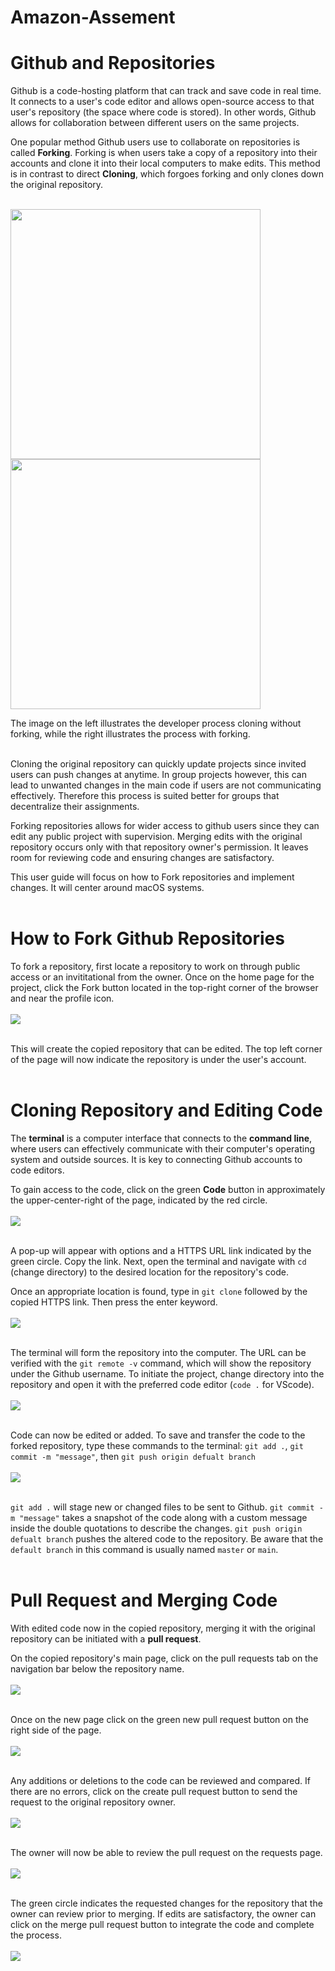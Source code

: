 # Amazon-Assement

# Github and Repositories

Github is a code-hosting platform that can track and save code in real time. It connects to a user's code editor and allows open-source access to that user's repository (the space where code is stored). In other words, Github allows for collaboration between different users on the same projects. 

One popular method Github users use to collaborate on repositories is called **Forking**. Forking is when users take a copy of a repository into their accounts and clone it into their local computers to make edits. This method is in contrast to direct **Cloning**, which forgoes forking and only clones down the original repository.
<br></br>
<p float="left">
    <img src="./images/Git-Clone.jpeg" height="400" />
    <img src="./images/fork.png" height="400" />
</p>
The image on the left illustrates the developer process cloning without forking, while the right illustrates the process with forking.
<br></br>


Cloning the original repository can quickly update projects since invited users can push changes at anytime. In group projects however, this can lead to unwanted changes in the main code if users are not communicating effectively. Therefore this process is suited better for groups that decentralize their assignments. 

Forking repositories allows for wider access to github users since they can edit any public project with supervision. Merging edits with the original repository occurs only with that repository owner's permission. It leaves room for reviewing code and ensuring changes are satisfactory.

This user guide will focus on how to Fork repositories and implement changes. It will center around macOS systems.
<br></br>
# How to Fork Github Repositories
To fork a repository, first locate a repository to work on through public access or an invititational from the owner. Once on the home page for the project, click the Fork button located in the top-right corner of the browser and near the profile icon.
<br></br>
<img src="./images/1st.jpeg"/>
<br></br>

This will create the copied repository that can be edited. The top left corner of the page will now indicate the repository is under the user's account. 
<br></br>
# Cloning Repository and Editing Code

The **terminal** is a computer interface that connects to the **command line**, where users can effectively communicate with their computer's operating system and outside sources. It is key to connecting Github accounts to code editors.

To gain access to the code, click on the green **Code** button in approximately the upper-center-right of the page, indicated by the red circle. 
<br></br>
<img src="./images/2nd.jpeg" />
<br></br>

A pop-up will appear with options and a HTTPS URL link indicated by the green circle. Copy the link. Next, open the terminal and navigate with ``cd`` (change directory) to the desired location for the repository's code.

Once an appropriate location is found, type in ``git clone`` followed by the copied HTTPS link. Then press the enter keyword.
<br></br>
<img src="./images/cloneterminal.png" />
<br></br>

The terminal will form the repository into the computer. The URL can be verified with the ``git remote -v`` command, which will show the repository under the Github username. To initiate the project, change directory into the repository and open it with the preferred code editor (``code .`` for VScode). 
<br></br>
<img src="./images/openCode.png"/>
<br></br>

Code can now be edited or added. To save and transfer the code to the forked repository, type these commands to the terminal: ``git add .``, ``git commit -m "message"``, then ``git push origin defualt branch``
<br></br>
<img src="./images/gitPush.png" />
<br></br>

``git add .`` will stage new or changed files to be sent to Github. ``git commit -m "message"`` takes a snapshot of the code along with a custom message inside the double quotations to describe the changes. ``git push origin defualt branch`` pushes the altered code to the repository. Be aware that the ``default branch`` in this command is usually named ``master`` or ``main``.
<br></br>
# Pull Request and Merging Code
With edited code now in the copied repository, merging it with the original repository can be initiated with a **pull request**. 

On the copied repository's main page, click on the pull requests tab on the navigation bar below the repository name. 
<br></br>
<img src="./images/pullRequest.jpeg" />
<br></br>

Once on the new page click on the green new pull request button on the right side of the page.
<br></br>
<img src="./images/newPull.jpeg" />
<br></br>

Any additions or deletions to the code can be reviewed and compared. If there are no errors, click on the create pull request button to send the request to the original repository owner.
<br></br>
<img src="./images/compare.jpeg" />
<br></br>

The owner will now be able to review the pull request on the requests page.
<br></br>
<img src="./images/accessRequest.jpeg" />
<br></br>

The green circle indicates the requested changes for the repository that the owner can review prior to merging. If edits are satisfactory, the owner can click on the merge pull request button to integrate the code and complete the process.
<br></br>
<img src="./images/review.jpeg" />
<br></br>